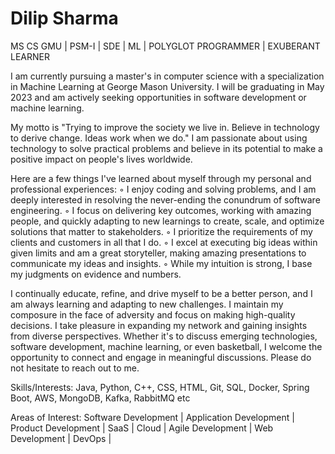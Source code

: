 # Dilip Sharma
MS CS GMU | PSM-I | SDE | ML | POLYGLOT PROGRAMMER | EXUBERANT LEARNER

I am currently pursuing a master's in computer science with a specialization in Machine Learning at George Mason University. I will be graduating in May 2023 and am actively seeking opportunities in software development or machine learning.

My motto is "Trying to improve the society we live in. Believe in technology to derive change. Ideas work when we do." I am passionate about using technology to solve practical problems and believe in its potential to make a positive impact on people's lives worldwide.

Here are a few things I've learned about myself through my personal and professional experiences:
 ◦ I enjoy coding and solving problems, and I am deeply interested in resolving the never-ending 
 the conundrum of software engineering.
 ◦ I focus on delivering key outcomes, working with amazing people, and quickly adapting to new 
 learnings to create, scale, and optimize solutions that matter to stakeholders.
 ◦ I prioritize the requirements of my clients and customers in all that I do.
 ◦ I excel at executing big ideas within given limits and am a great storyteller, making amazing 
 presentations to communicate my ideas and insights.
 ◦ While my intuition is strong, I base my judgments on evidence and numbers.

I continually educate, refine, and drive myself to be a better person, and I am always learning and adapting to new challenges. I maintain my composure in the face of adversity and focus on making high-quality decisions. I take pleasure in expanding my network and gaining insights from diverse perspectives. Whether it's to discuss emerging technologies, software development, machine learning, or even basketball, I welcome the opportunity to connect and engage in meaningful discussions. Please do not hesitate to reach out to me.

Skills/Interests: Java, Python, C++, CSS, HTML, Git, SQL, Docker, Spring Boot, AWS, MongoDB, Kafka, RabbitMQ etc 

Areas of Interest: Software Development | Application Development | Product Development | SaaS | Cloud | Agile Development | Web Development | DevOps |
